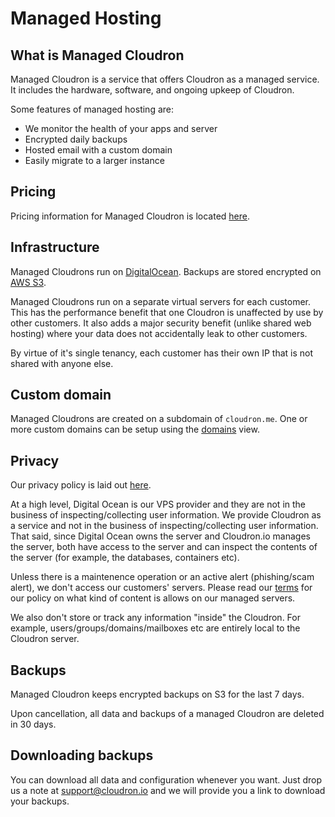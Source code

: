 # Managed Hosting

## What is Managed Cloudron

Managed Cloudron is a service that offers Cloudron as a managed service.
It includes the hardware, software, and ongoing upkeep of Cloudron.

Some features of managed hosting are:

* We monitor the health of your apps and server
* Encrypted daily backups
* Hosted email with a custom domain
* Easily migrate to a larger instance

## Pricing

Pricing information for Managed Cloudron is located [here](https://cloudron.io/managed.html).

## Infrastructure

Managed Cloudrons run on [DigitalOcean](https://digitalocean.com). Backups are
stored encrypted on [AWS S3](https://aws.amazon.com/s3/).

Managed Cloudrons run on a separate virtual servers for each customer. This has
the performance benefit that one Cloudron is unaffected by use by other customers.
It also adds a major security benefit (unlike shared web hosting) where your
data does not accidentally leak to other customers.

By virtue of it's single tenancy, each customer has their own IP that is
not shared with anyone else.

## Custom domain

Managed Cloudrons are created on a subdomain of `cloudron.me`. One or more custom
domains can be setup using the [domains](domains/) view.

## Privacy

Our privacy policy is laid out [here](https://cloudron.io/legal/privacy.html).

At a high level, Digital Ocean is our VPS provider and they are not in the business
of inspecting/collecting user information. We provide Cloudron as a service and not
in the business of inspecting/collecting user information. That said, since Digital Ocean
owns the server and Cloudron.io manages the server, both have access to the
server and can inspect the contents of the server (for example, the databases,
containers etc).

Unless there is a maintenence operation or an active alert (phishing/scam alert), we don't
access our customers' servers. Please read our [terms](https://cloudron.io/legal/terms.html)
for our policy on what kind of content is allows on our managed servers.

We also don't store or track any information "inside" the Cloudron. For example,
users/groups/domains/mailboxes etc are entirely local to the Cloudron server.

## Backups

Managed Cloudron keeps encrypted backups on S3 for the last 7 days.

Upon cancellation, all data and backups of a managed Cloudron are deleted in 30 days.

## Downloading backups

You can download all data and configuration whenever you want. Just drop us a note at
<a href="mailto:support@cloudron.io">support@cloudron.io</a> and we will provide you
a link to download your backups.

